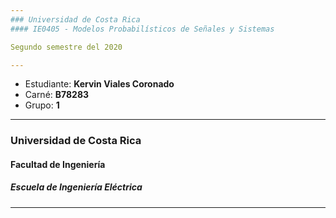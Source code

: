 ```yaml
---
### Universidad de Costa Rica
#### IE0405 - Modelos Probabilísticos de Señales y Sistemas

Segundo semestre del 2020

---
```

* Estudiante: **Kervin Viales Coronado**
* Carné: **B78283**
* Grupo: **1**





--- 
### Universidad de Costa Rica
#### Facultad de Ingeniería
##### Escuela de Ingeniería Eléctrica
---
